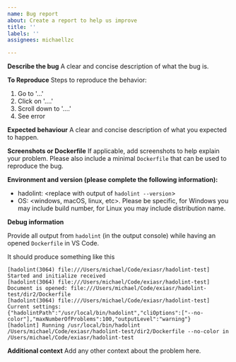 ```yaml
---
name: Bug report
about: Create a report to help us improve
title: ''
labels: ''
assignees: michaellzc

---
```


**Describe the bug**
A clear and concise description of what the bug is.

**To Reproduce**
Steps to reproduce the behavior:
1. Go to '...'
2. Click on '....'
3. Scroll down to '....'
4. See error

**Expected behaviour**
A clear and concise description of what you expected to happen.

**Screenshots or Dockerfile**
If applicable, add screenshots to help explain your problem. Please also include a minimal `Dockerfile` that can be used to reproduce the bug.

**Environment and version (please complete the following information):**
 - hadolint: <replace with output of `hadolint --version`>
 - OS: <windows, macOS, linux, etc>. Please be specific, for Windows you may include build number, for Linux you may include distribution name.

**Debug information**
<!-- Remove all text below with your debug output -->
Provide all output from `hadolint` (in the output console) while having an opened `Dockerfile` in VS Code.

It should produce something like this

```
[hadolint(3064) file:///Users/michael/Code/exiasr/hadolint-test] Started and initialize received
[hadolint(3064) file:///Users/michael/Code/exiasr/hadolint-test] Document is opened: file:///Users/michael/Code/exiasr/hadolint-test/dir2/Dockerfile
[hadolint(3064) file:///Users/michael/Code/exiasr/hadolint-test] Current settings: {"hadolintPath":"/usr/local/bin/hadolint","cliOptions":["--no-color"],"maxNumberOfProblems":100,"outputLevel":"warning"}
[hadolint] Running /usr/local/bin/hadolint /Users/michael/Code/exiasr/hadolint-test/dir2/Dockerfile --no-color in /Users/michael/Code/exiasr/hadolint-test
``` 

**Additional context**
Add any other context about the problem here.
